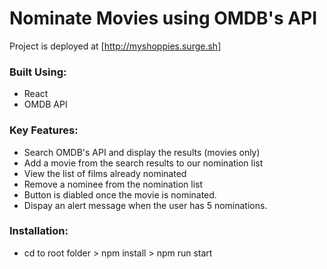 <!-- @format -->

# Nominate Movies using OMDB's API

Project is deployed at [http://myshoppies.surge.sh]

### Built Using:

- React
- OMDB API

### Key Features:

- Search OMDB's API and display the results (movies only)
- Add a movie from the search results to our nomination list
- View the list of films already nominated
- Remove a nominee from the nomination list
- Button is diabled once the movie is nominated.
- Dispay an alert message when the user has 5 nominations.

### Installation:

- cd to root folder > npm install > npm run start
